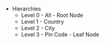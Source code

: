 - Hierarchies
  - Level 0 - All - Root Node
  - Level 1 - Country
  - Level 2 - City
  - Level 3 - Pin Code - Leaf Node
